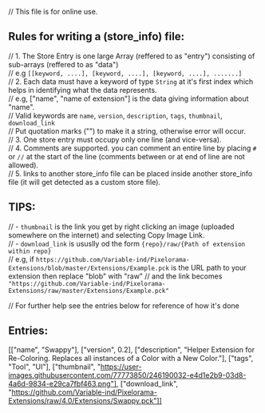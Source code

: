 // This file is for online use.<br>

## Rules for writing a (store_info) file:
// 1.	The Store Entry is one large Array (reffered to as "entry") consisting of sub-arrays (reffered to as "data")<br>
//		e.g `[[keyword, ....], [keyword, ....], [keyword, ....], .......]`<br>
// 2.	Each data must have a keyword of type `String` at it's first index which helps in identifying what the data represents.<br>
//		e.g, ["name", "name of extension"] is the data giving information about "name".<br>
//		Valid keywords are `name`, `version`, `description`, `tags`, `thumbnail`, `download_link`<br>
//		Put quotation marks ("") to make it a string, otherwise error will occur.<br>
// 3.    One store entry must occupy only one line (and vice-versa).<br>
// 4.    Comments are supported. you can comment an entire line by placing `#` or `//` at the start of the line (comments between or at end of line are not allowed).<br>
// 5.    links to another store_info file can be placed inside another store_info file (it will get detected as a custom store file).<br>

## TIPS:
//	- `thumbnail` is the link you get by right clicking an image (uploaded somewhere on the internet) and selecting Copy Image Link.<br>
//	- `download_link` is ususlly od the form `{repo}/raw/{Path of extension within repo}`<br>
//		e.g, if `https://github.com/Variable-ind/Pixelorama-Extensions/blob/master/Extensions/Example.pck` is the URL path to your extension then replace "blob" with "raw"
//		and the link becomes `"https://github.com/Variable-ind/Pixelorama-Extensions/raw/master/Extensions/Example.pck"`<br>

// For further help see the entries below for reference of how it's done
## Entries:

[["name", "Swappy"], ["version", 0.2], ["description", "Helper Extension for Re-Coloring. Replaces all instances of a Color with a New Color."], ["tags", "Tool", "UI"], ["thumbnail", "https://user-images.githubusercontent.com/77773850/246190032-e4d1e2b9-03d8-4a6d-9834-e29ca7fbf463.png"], ["download_link", "https://github.com/Variable-ind/Pixelorama-Extensions/raw/4.0/Extensions/Swappy.pck"]]
